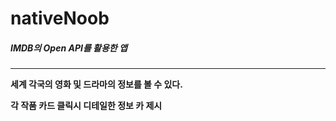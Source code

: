# nativeNoob

##### IMDB의 Open API를 활용한 앱
---
**세계 각국의 영화 및 드라마의 정보를 볼 수 있다.**


**각 작품 카드 클릭시 디테일한 정보 카 제시**
